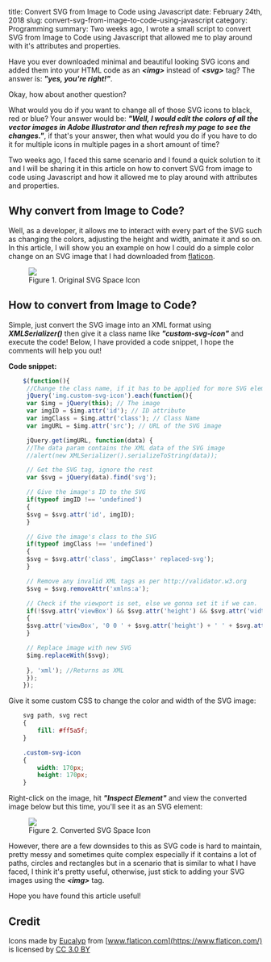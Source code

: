 title: Convert SVG from Image to Code using Javascript
date: February 24th, 2018
slug: convert-svg-from-image-to-code-using-javascript
category: Programming
summary: Two weeks ago, I wrote a small script to convert SVG from Image to Code using Javascript that allowed me to play around with it's attributes and properties.

Have you ever downloaded minimal and beautiful looking SVG icons and
added them into your HTML code as an ***&lt;img&gt;*** instead of
***&lt;svg&gt;*** tag? The answer is: ***"yes, you're right!"***.

Okay, how about another question?

What would you do if you want to change all of those SVG icons to black,
red or blue? Your answer would be: ***"Well, I would edit the colors of
all the vector images in Adobe Illustrator and then refresh my page to
see the changes."***, if that's your answer, then what would you do if
you have to do it for multiple icons in multiple pages in a short amount
of time?

Two weeks ago, I faced this same scenario and I found a quick solution
to it and I will be sharing it in this article on how to convert SVG
from image to code using Javascript and how it allowed me to play around
with attributes and properties.

## Why convert from Image to Code?

Well, as a developer, it allows me to interact with every part of the
SVG such as changing the colors, adjusting the height and width, animate
it and so on. In this article, I will show you an example on how I could
do a simple color change on an SVG image that I had downloaded from
[flaticon](https://www.flaticon.com).

<figure>
    <img src="/static/images/space.svg"/>
    <figcaption>
        Figure 1. Original SVG Space Icon
    </figcaption>
</figure>

## How to convert from Image to Code?

Simple, just convert the SVG image into an XML format using
***XMLSerializer()*** then give it a class name like ***"custom-svg-icon"***
and execute the code! Below, I have provided a code snippet, I hope the
comments will help you out!

**Code snippet:**

```js
    $(function(){
     //Change the class name, if it has to be applied for more SVG elements
     jQuery('img.custom-svg-icon').each(function(){
     var $img = jQuery(this); // The image
     var imgID = $img.attr('id'); // ID attribute
     var imgClass = $img.attr('class'); // Class Name
     var imgURL = $img.attr('src'); // URL of the SVG image

     jQuery.get(imgURL, function(data) {
     //The data param contains the XML data of the SVG image
     //alert(new XMLSerializer().serializeToString(data));

     // Get the SVG tag, ignore the rest
     var $svg = jQuery(data).find('svg');

     // Give the image's ID to the SVG
     if(typeof imgID !== 'undefined') 
     {
     $svg = $svg.attr('id', imgID);
     }

     // Give the image's class to the SVG
     if(typeof imgClass !== 'undefined') 
     {
     $svg = $svg.attr('class', imgClass+' replaced-svg');
     }

     // Remove any invalid XML tags as per http://validator.w3.org
     $svg = $svg.removeAttr('xmlns:a');

     // Check if the viewport is set, else we gonna set it if we can.
     if(!$svg.attr('viewBox') && $svg.attr('height') && $svg.attr('width')) 
     {
     $svg.attr('viewBox', '0 0 ' + $svg.attr('height') + ' ' + $svg.attr('width'))
     }

     // Replace image with new SVG
     $img.replaceWith($svg);
     
     }, 'xml'); //Returns as XML
     });
    });
```

Give it some custom CSS to change the color and width of the SVG image:

```css
    svg path, svg rect
    {
        fill: #ff5a5f;
    }

    .custom-svg-icon
    {
        width: 170px;
        height: 170px;
    }
```

Right-click on the image, hit ***"Inspect Element"*** and view the
converted image below but this time, you'll see it as an SVG element:

<script defer src="/static/projects/svg-img-to-code/script.js"></script>

<figure>
    <img class="custom-svg-icon" src="/static/images/space.svg"/>
    <figcaption>
        Figure 2. Converted SVG Space Icon
    </figcaption>
</figure>

However, there are a few downsides to this as SVG code is hard to
maintain, pretty messy and sometimes quite complex especially if it
contains a lot of paths, circles and rectangles but in a scenario that
is similar to what I have faced, I think it's pretty useful, otherwise,
just stick to adding your SVG images using the ***&lt;img&gt;*** tag.

Hope you have found this article useful!

## Credit

Icons made by [Eucalyp](https://www.flaticon.com/authors/eucalyp) from [www.flaticon.com](https://www.flaticon.com/) is licensed by [CC 3.0
BY](http://creativecommons.org/licenses/by/3.0/)
